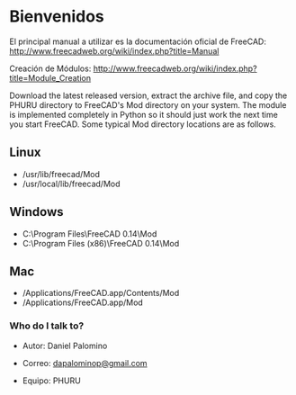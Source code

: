 # **Bienvenidos**

El principal manual a utilizar es la documentación oficial de FreeCAD: http://www.freecadweb.org/wiki/index.php?title=Manual

Creación de Módulos: http://www.freecadweb.org/wiki/index.php?title=Module_Creation


Download the latest released version, extract the archive file, and copy the PHURU directory to FreeCAD's Mod directory on your system. The module is implemented completely in Python so it should just work the next time you start FreeCAD. Some typical Mod directory locations are as follows.


## **Linux**

* /usr/lib/freecad/Mod
* /usr/local/lib/freecad/Mod

## **Windows**

* C:\Program Files\FreeCAD 0.14\Mod
* C:\Program Files (x86)\FreeCAD 0.14\Mod

## **Mac**

* /Applications/FreeCAD.app/Contents/Mod
* /Applications/FreeCAD.app/Mod

### Who do I talk to? ###

* Autor: Daniel Palomino
* Correo: dapalominop@gmail.com

* Equipo: PHURU

